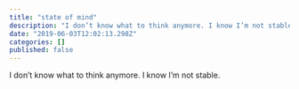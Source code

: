 ```yaml
---
title: "state of mind"
description: "I don’t know what to think anymore. I know I’m not stable."
date: "2019-06-03T12:02:13.298Z"
categories: []
published: false
---
```


  

I don’t know what to think anymore. I know I’m not stable.
